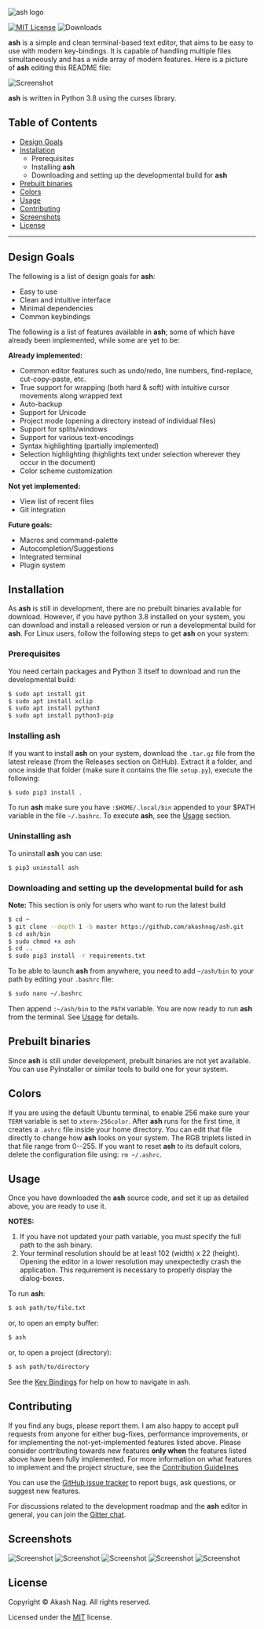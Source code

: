 ![ash logo](./assets/banner.png)

[![MIT License](https://img.shields.io/badge/license-MIT-blue.svg)](https://github.com/akashnag/ash/blob/master/LICENSE.md) ![Downloads](https://img.shields.io/github/downloads/akashnag/ash/total)

**ash** is a simple and clean terminal-based text editor, that aims to be easy to use with modern key-bindings. It is capable of handling multiple files simultaneously and has a wide array of modern features. Here is a picture of **ash** editing this README file:

![Screenshot](./assets/ash-default.png)

**ash** is written in Python 3.8 using the curses library.

## Table of Contents

- [Design Goals](#design-goals)
- [Installation](#installation)
  - Prerequisites
  - Installing **ash**
  - Downloading and setting up the developmental build for **ash**
- [Prebuilt binaries](#prebuilt-binaries)  
- [Colors](#colors)
- [Usage](#usage)
- [Contributing](#contributing)
- [Screenshots](#screenshots)
- [License](#license)

- - -

## Design Goals

The following is a list of design goals for **ash**:

- Easy to use
- Clean and intuitive interface
- Minimal dependencies
- Common keybindings

The following is a list of features available in **ash**; some of which have already been implemented, while some are yet to be:

**Already implemented:**

- Common editor features such as undo/redo, line numbers, find-replace, cut-copy-paste, etc.
- True support for wrapping (both hard & soft) with intuitive cursor movements along wrapped text
- Auto-backup
- Support for Unicode
- Project mode (opening a directory instead of individual files)
- Support for splits/windows
- Support for various text-encodings
- Syntax highlighting (partially implemented)
- Selection highlighting (highlights text under selection wherever they occur in the document)
- Color scheme customization

**Not yet implemented:**

- View list of recent files
- Git integration

**Future goals:**

- Macros and command-palette
- Autocompletion/Suggestions
- Integrated terminal
- Plugin system

## Installation

As **ash** is still in development, there are no prebuilt binaries available for download. However, if you have python 3.8 installed on your system, you can download and install a released version or run a developmental build for **ash**. For Linux users, follow the following steps to get **ash** on your system:

### Prerequisites

You need certain packages and Python 3 itself to download and run the developmental build:

```bash
$ sudo apt install git
$ sudo apt install xclip
$ sudo apt install python3
$ sudo apt install python3-pip
```

### Installing ash

If you want to install **ash** on your system, download the `.tar.gz` file from the latest release (from the Releases section on GitHub). Extract it a folder, and once inside that folder (make sure it contains the file `setup.py`), execute the following:

```bash
$ sudo pip3 install .
```

To run **ash** make sure you have `:$HOME/.local/bin` appended to your $PATH variable in the file `~/.bashrc`. To execute **ash**, see the [Usage](#usage) section.

### Uninstalling ash

To uninstall **ash** you can use:

```bash
$ pip3 uninstall ash
```

### Downloading and setting up the developmental build for ash

**Note:** This section is only for users who want to run the latest build

```bash
$ cd ~
$ git clone --depth 1 -b master https://github.com/akashnag/ash.git
$ cd ash/bin
$ sudo chmod +x ash
$ cd ..
$ sudo pip3 install -r requirements.txt
```

To be able to launch **ash** from anywhere, you need to add `~/ash/bin` to your path by editing your `.bashrc` file:

```bash
$ sudo nano ~/.bashrc
```

Then append `:~/ash/bin` to the `PATH` variable. You are now ready to run **ash** from the terminal. See [Usage](#usage) for details.

## Prebuilt binaries

Since **ash** is still under development, prebuilt binaries are not yet available. You can use PyInstaller or similar tools to build one for your system.

## Colors

If you are using the default Ubuntu terminal, to enable 256 make sure your `TERM` variable is set to `xterm-256color`. After **ash** runs for the first time, it creates a `.ashrc` file inside your home directory. You can edit that file directly to change how **ash** looks on your system. The RGB triplets listed in that file range from 0--255. If you want to reset **ash** to its default colors, delete the configuration file using: `rm ~/.ashrc`.

## Usage

Once you have downloaded the **ash** source code, and set it up as detailed above, you are ready to use it. 

**NOTES:**
1. If you have not updated your path variable, you must specify the full path to the ash binary.
1. Your terminal resolution should be at least 102 (width) x 22 (height). Opening the editor in a lower resolution may unexpectedly crash the application. This requirement is necessary to properly display the dialog-boxes.

To run **ash**:

```bash
$ ash path/to/file.txt
```

or, to open an empty buffer:

```bash
$ ash
```

or, to open a project (directory):

```bash
$ ash path/to/directory
```

See the [Key Bindings](KEYBINDINGS.md) for help on how to navigate in ash.

## Contributing

If you find any bugs, please report them. I am also happy to accept pull requests from anyone for either bug-fixes, performance improvements, or for implementing the not-yet-implemented features listed above. Please consider contributing towards new features **only when** the features listed above have been fully implemented. For more information on what features to implement and the project structure, see the [Contribution Guidelines](CONTRIBUTING.md)

You can use the [GitHub issue tracker](https://github.com/akashnag/ash/issues) to report bugs, ask questions, or suggest new features.

For discussions related to the development roadmap and the **ash** editor in general, you can join the [Gitter chat](https://gitter.im/akashnag/ash).

## Screenshots

![Screenshot](./assets/ss1.png)
![Screenshot](./assets/ss2.png)
![Screenshot](./assets/ss3.png)
![Screenshot](./assets/ss4.png)
![Screenshot](./assets/ss5.png)

## License

Copyright &copy; Akash Nag. All rights reserved.

Licensed under the [MIT](LICENSE.md) license.